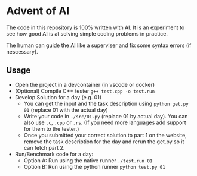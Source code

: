 # Advent of AI

The code in this repository is 100% written with AI. It is an experiment to see how good AI is at solving simple coding problems in practice.

The human can guide the AI like a superviser and fix some syntax errors (if nescessary).

## Usage

* Open the project in a devcontainer (in vscode or docker)
* (Optional) Compile C++ tester `g++ test.cpp -o test.run`
* Develop Solution for a day (e.g. 01)
    * You can get the input and the task description using `python get.py 01` (replace 01 with the actual day)
    * Write your code in `./src/01.py` (replace 01 by actual day). You can also use `.c`, `.cpp` or `.rs`. (If you need more languages add support for them to the tester.)
    * Once you submitted your correct solution to part 1 on the website, remove the task description for the day and rerun the get.py so it can fetch part 2.
* Run/Benchmark code for a day:
    * Option A: Run using the native runner `./test.run 01`
    * Option B: Run using the python runner `python test.py 01`
